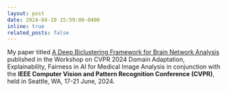 ```yaml
---
layout: post
date: 2024-04-10 15:59:00-0400
inline: true
related_posts: false
---
```


My paper titled [A Deep Biclustering Framework for Brain Network Analysis](https://openaccess.thecvf.com/content/CVPR2024W/DEF-AI-MIA/html/Rahaman_A_Deep_Biclustering_Framework_for_Brain_Network_Analysis_CVPRW_2024_paper.html) published in the Workshop on CVPR 2024 Domain Adaptation, Explainability, Fairness in AI for Medical Image Analysis in conjunction with the **IEEE Computer Vision and Pattern Recognition Conference (CVPR)**, held in Seattle, WA, 17-21 June, 2024.
